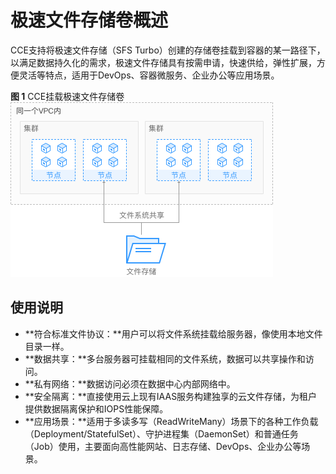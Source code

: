 # 极速文件存储卷概述<a name="cce_01_0330"></a>

CCE支持将极速文件存储（SFS Turbo）创建的存储卷挂载到容器的某一路径下，以满足数据持久化的需求，极速文件存储具有按需申请，快速供给，弹性扩展，方便灵活等特点，适用于DevOps、容器微服务、企业办公等应用场景。

**图 1**  CCE挂载极速文件存储卷<a name="cce_01_0270_fig1837231912417"></a>  
![](figures/CCE挂载极速文件存储卷.png "CCE挂载极速文件存储卷")

## 使用说明<a name="cce_01_0270_section16125104115411"></a>

-   **符合标准文件协议：**用户可以将文件系统挂载给服务器，像使用本地文件目录一样。
-   **数据共享：**多台服务器可挂载相同的文件系统，数据可以共享操作和访问。
-   **私有网络：**数据访问必须在数据中心内部网络中。
-   **安全隔离：**直接使用云上现有IAAS服务构建独享的云文件存储，为租户提供数据隔离保护和IOPS性能保障。
-   **应用场景：**适用于多读多写（ReadWriteMany）场景下的各种工作负载（Deployment/StatefulSet）、守护进程集（DaemonSet）和普通任务（Job）使用，主要面向高性能网站、日志存储、DevOps、企业办公等场景。

